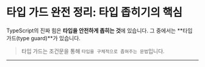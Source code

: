 # 타입 가드 완전 정리: 타입 좁히기의 핵심
TypeScript의 진짜 힘은 **타입을 안전하게 좁히는 것**에 있습니다.
그 중에서는 **타입 가드(type guard)**가 있습니다.

> 타입 가드는 조건문을 통해 `타입을 구체적으로 좁혀주는 문법`입니다.

---
